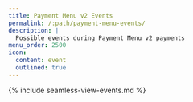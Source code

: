 ```yaml
---
title: Payment Menu v2 Events
permalink: /:path/payment-menu-events/
description: |
  Possible events during Payment Menu v2 payments
menu_order: 2500
icon:
  content: event
  outlined: true
---
```


{% include seamless-view-events.md %}
